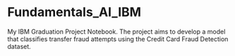 # Fundamentals_AI_IBM
My IBM Graduation Project Notebook. The project aims to develop a model that classifies transfer fraud attempts using the Credit Card Fraud Detection dataset.
